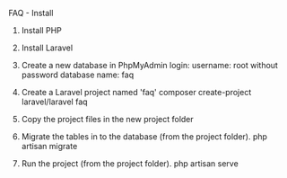FAQ - Install

1. Install PHP
2. Install Laravel
3. Create a new database in PhpMyAdmin
	login:
		username: root
		without password
	database name: faq

4. Create a Laravel project named 'faq'
	composer create-project laravel/laravel faq

5. Copy the project files in the new project folder
	
6. Migrate the tables in to the database (from the project folder).
	php artisan migrate

7. Run the project (from the project folder).
	php artisan serve